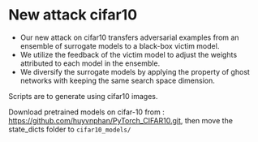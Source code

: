 # New attack cifar10

- Our new attack on cifar10 transfers adversarial examples from an ensemble of surrogate models to a black-box victim model.  
- We utilize the feedback of the victim model to adjust the weights attributed to each model in the ensemble.  
- We diversify the surrogate models by applying the property of ghost networks with keeping the same search space dimension.  

Scripts are to generate using cifar10 images.  

Download pretrained models on cifar-10 from : https://github.com/huyvnphan/PyTorch_CIFAR10.git, then move the state_dicts folder to `cifar10_models/`
